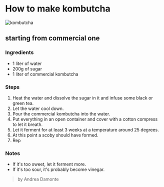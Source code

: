 # How to make kombutcha
![kombutcha](https://poppyswildkitchen.com/wp-content/uploads/2020/02/scoby-how-to-grow-recipe.jpg)

## starting from commercial one

### Ingredients
- 1 liter of water
- 200g of sugar
- 1 liter of commercial kombutcha

### Steps
1. Heat the water and dissolve the sugar in it and infuse some black or green tea.
2. Let the water cool down.
3. Pour the commercial kombutcha into the water.
4. Put everything in an open container and cover with a cotton compress to let it breath.
5. Let it ferment for at least 3 weeks at a temperature around 25 degrees.
6. At this point a scoby should have formed.
7. Rep

### Notes
- If it's too sweet, let it ferment more.
- If it's too sour, it's probably become vinegar.


>by Andrea Damonte